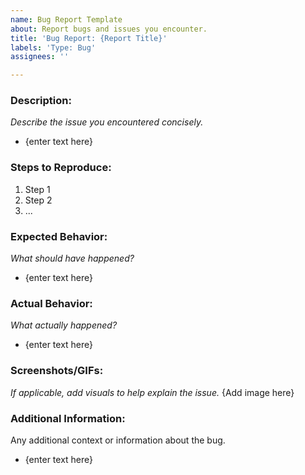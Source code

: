 ```yaml
---
name: Bug Report Template
about: Report bugs and issues you encounter.
title: 'Bug Report: {Report Title}'
labels: 'Type: Bug'
assignees: ''

---
```


### Description:
_Describe the issue you encountered concisely._
- {enter text here}

### Steps to Reproduce:
1. Step 1
2. Step 2
3. ...

### Expected Behavior:
_What should have happened?_
- {enter text here}

### Actual Behavior:
_What actually happened?_
- {enter text here}

### Screenshots/GIFs:
_If applicable, add visuals to help explain the issue._
{Add image here}

### Additional Information:
Any additional context or information about the bug.
- {enter text here}
